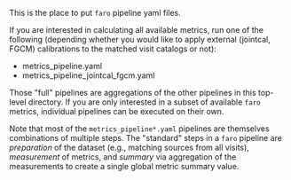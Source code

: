 This is the place to put ``faro`` pipeline yaml files.

If you are interested in calculating all available metrics, run one of the following (depending whether you would like to apply external (jointcal, FGCM) calibrations to the matched visit catalogs or not):

- metrics_pipeline.yaml
- metrics_pipeline_jointcal_fgcm.yaml

Those "full" pipelines are aggregations of the other pipelines in this top-level directory. If you are only interested in a subset of available ``faro`` metrics, individual pipelines can be executed on their own.

Note that most of the ``metrics_pipeline*.yaml`` pipelines are themselves combinations of multiple steps. The "standard" steps in a ``faro`` pipeline are _preparation_ of the dataset (e.g., matching sources from all visits), _measurement_ of metrics, and _summary_ via aggregation of the measurements to create a single global metric summary value.
